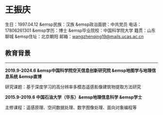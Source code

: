 # 王振庆

生日：1997.04.12 &emsp民族：汉族 &emsp政治面貌：中共党员
电话：17806261301 &emsp学历：博士	&emsp毕业院校：中国科学院大学
籍贯：山东聊城	&emsp住址：北京朝阳
邮箱：wangzhenqing19@mails.ucas.ac.cn

## 教育背景 ##

---

**2019.9-2024.6 &emsp中国科学院空天信息创新研究院 &emsp地图学与地理信息系统 &emsp直博**

研究课题：基于深度学习的高分辨率多模态遥感影像建筑物提取方法研究

**2015.9-2019.6 中国石油大学（华东）&emsp地理信息科学 &emsp学士**

主修课程：遥感原理、空间数据处理、数字图像处理、面向对象编程等

